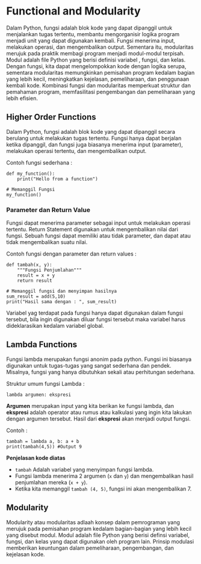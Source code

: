 # Functional and Modularity

Dalam Python, fungsi adalah blok kode yang dapat dipanggil untuk menjalankan tugas tertentu, membantu mengorganisir logika program menjadi unit yang dapat digunakan kembali. Fungsi menerima input, melakukan operasi, dan mengembalikan output. Sementara itu, modularitas merujuk pada praktik membagi program menjadi modul-modul terpisah. Modul adalah file Python yang berisi definisi variabel , fungsi, dan kelas. Dengan fungsi, kita dapat mengelompokkan kode dengan logika serupa, sementara modularitas memungkinkan pemisahan program kedalam bagian yang lebih kecil, meningkatkan kejelasan, pemeliharaan, dan penggunaan kembali kode. Kombinasi fungsi dan modularitas memperkuat struktur dan pemahaman program, memfasilitasi pengembangan dan pemeliharaan yang lebih efisien.

## Higher Order Functions

Dalam Python, fungsi adalah blok kode yang dapat dipanggil secara berulang untuk melakukan tugas tertentu. Fungsi hanya dapat berjalan ketika dipanggil, dan fungsi juga biasanya menerima input (parameter), melakukan operasi tertentu, dan mengembalikan output.

Contoh fungsi sederhana :

```
def my_function():
    print("Hello from a function")

# Memanggil Fungsi
my_function()
```

### Parameter dan Return Value

Fungsi dapat menerima parameter sebagai input untuk melakukan operasi tertentu. Return Statement digunakan untuk mengembalikan nilai dari fungsi. Sebuah fungsi dapat memiliki atau tidak parameter, dan dapat atau tidak mengembalikan suatu nilai.

Contoh fungsi dengan parameter dan return values :

```
def tambah(x, y):
    """Fungsi Penjumlahan"""
    result = x + y
    return result

# Memanggil fungsi dan menyimpan hasilnya
sum_result = add(5,10)
print("Hasil sama dengan : ", sum_result)
```

Variabel yag terdapat pada fungsi hanya dapat digunakan dalam fungsi tersebut, bila ingin digunakan diluar fungsi tersebut maka variabel harus dideklarasikan kedalam variabel global.

## Lambda Functions

Fungsi lambda merupakan fungsi anonim pada python. Fungsi ini biasanya digunakan untuk tugas-tugas yang sangat sederhana dan pendek. Misalnya, fungsi yang hanya dibutuhkan sekali atau perhitungan sederhana.

Struktur umum fungsi Lambda :

```
lambda argumen: ekspresi
```

**Argumen** merupakan input yang kita berikan ke fungsi lambda, dan **ekspresi** adalah operator atau rumus atau kalkulasi yang ingin kita lakukan dengan argumen tersebut. Hasil dari **ekspresi** akan menjadi output fungsi.

Contoh :

```
tambah = lambda a, b: a + b
print(tambah(4,5)) #Output 9
```

**Penjelasan kode diatas**

- `tambah` Adalah variabel yang menyimpan fungsi lambda.
- Fungsi lambda menerima 2 argumen (`x` dan `y`) dan mengembalikan hasil penjumlahan mereka (`x + y`).
- Ketika kita memanggil `tambah (4, 5)`, fungsi ini akan mengembalikan 7.

## Modularity

Modularity atau modularitas adlaah konsep dalam pemrograman yang merujuk pada pemisahan program kedalam bagian-bagian yang lebih kecil yang disebut modul. Modul adalah file Python yang berisi definsi variabel, fungsi, dan kelas yang dapat digunakan oleh program lain. Prinsip modulasi memberikan keuntungan dalam pemeliharaan, pengembangan, dan kejelasan kode.
